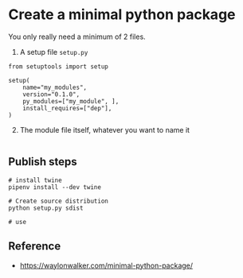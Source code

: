# Create a minimal python package

You only really need a minimum of 2 files.

1. A setup file `setup.py`
```
from setuptools import setup

setup(
    name="my_modules",
    version="0.1.0",
    py_modules=["my_module", ],
    install_requires=["dep"],
)
```

2. The module file itself, whatever you want to name it
```python


```

## Publish steps

```shell
# install twine
pipenv install --dev twine

# Create source distribution
python setup.py sdist

# use 
```

## Reference
- https://waylonwalker.com/minimal-python-package/